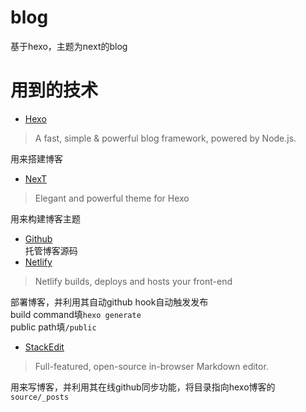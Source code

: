 # blog
基于hexo，主题为next的blog

# 用到的技术  
* [Hexo](http://www.google.com/)  
>A fast, simple & powerful blog framework, powered by Node.js.  

用来搭建博客  
* [NexT](https://github.com/theme-next/hexo-theme-next)  
>Elegant and powerful theme for Hexo  

用来构建博客主题  
* [Github](https://github.com/)  
托管博客源码  
* [Netlify](https://github.com/netlify)  
>Netlify builds, deploys and hosts your front-end 

部署博客，并利用其自动github hook自动触发发布    
build command填```hexo generate```  
public path填```/public```  
* [StackEdit](https://github.com/benweet/stackedit)  
>Full-featured, open-source in-browser Markdown editor.  

用来写博客，并利用其在线github同步功能，将目录指向hexo博客的```source/_posts```
